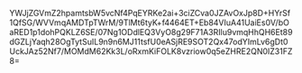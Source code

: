 YWJjZGVmZ2hpamtsbW5vcNf4PqEYRKe2ai+3ciZCva0JZAvOxJp8D+HYrSf1QfSG/WVVmqAMDTpTWrM/9TlMt6tyK+f4464ET+Eb84VIuA41UaiEs0V/bOaRED1p1dohPQKLZ6SE/07Ng1ODdlEQ3VyO8g29F71A3RIlu9vmqHhQH6Et89dGZLjYaqh28OgTytSuIL9n9n6MJ11tsfU0eASjRE9SOT2Qx47odYImLv6gDt0UckJAz52Nf7/MOMdM62Kk3L/oRxmKiFOLK8vzriow0q5eZHRE2QN0IZ31FZ8=